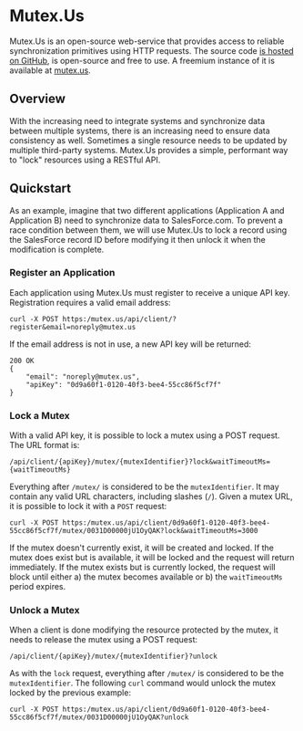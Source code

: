 # Mutex.Us
Mutex.Us is an open-source web-service that provides access to reliable synchronization primitives using HTTP requests. The source code [is hosted on GitHub](https://github.com/smeans/mutex.us), is open-source and free to use. A freemium instance of it is available at [mutex.us](https:/mutex.us).

## Overview
With the increasing need to integrate systems and synchronize data between multiple systems, there is an increasing need to ensure data consistency as well. Sometimes a single resource needs to be updated by multiple third-party systems. Mutex.Us provides a simple, performant way to "lock" resources using a RESTful API.

## Quickstart
As an example, imagine that two different applications (Application A and Application B) need to synchronize data to SalesForce.com. To prevent a race condition between them, we will use Mutex.Us to lock a record using the SalesForce record ID before modifying it then unlock it when the modification is complete.
### Register an Application
Each application using Mutex.Us must register to receive a unique API key. Registration requires a valid email address:
```
curl -X POST https:/mutex.us/api/client/?register&email=noreply@mutex.us
```
If the email address is not in use, a new API key will be returned:
```
200 OK
{
    "email": "noreply@mutex.us",
    "apiKey": "0d9a60f1-0120-40f3-bee4-55cc86f5cf7f"
}
```
### Lock a Mutex
With a valid API key, it is possible to lock a mutex using a POST request. The URL format is:
```
/api/client/{apiKey}/mutex/{mutexIdentifier}?lock&waitTimeoutMs={waitTimeoutMs}
```
Everything after `/mutex/` is considered to be the `mutexIdentifier`. It may contain any valid URL characters, including slashes (`/`). Given a mutex URL, it is possible to lock it with a `POST` request:
```
curl -X POST https:/mutex.us/api/client/0d9a60f1-0120-40f3-bee4-55cc86f5cf7f/mutex/0031D00000jU1OyQAK?lock&waitTimeoutMs=3000
```
If the mutex doesn't currently exist, it will be created and locked. If the mutex does exist but is available, it will be locked and the request will return immediately.
If the mutex exists but is currently locked, the request will block until either a) the mutex becomes available or b) the `waitTimeoutMs` period expires.

### Unlock a Mutex
When a client is done modifying the resource protected by the mutex, it needs to release the mutex using a POST request:
```
/api/client/{apiKey}/mutex/{mutexIdentifier}?unlock
```
As with the `lock` request, everything after `/mutex/` is considered to be the `mutexIdentifier`. The following `curl` command would unlock the mutex locked by the previous example:
```
curl -X POST https:/mutex.us/api/client/0d9a60f1-0120-40f3-bee4-55cc86f5cf7f/mutex/0031D00000jU1OyQAK?unlock
```

